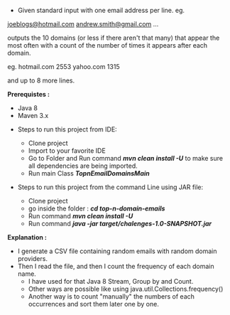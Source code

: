 - Given standard input with one email address per line. 
eg. 

joeblogs@hotmail.com 
andrew.smith@gmail.com 
… 

 outputs the 10 domains (or less if there aren't that many) that appear the most often with a count of the number of times it appears after each domain. 

eg. 
hotmail.com 2553 
yahoo.com 1315 

and up to 8 more lines.  

 
 
 
 **Prerequistes :** 
 
 - Java 8
 - Maven 3.x
 
 * Steps to run this project from IDE: 
    - Clone project
    - Import to your favorite IDE
    - Go to Folder and Run command ***mvn clean install -U*** to make sure all dependencies are being imported.
    - Run main Class ***TopnEmailDomainsMain***
 
 * Steps to run this project from the command Line using JAR file: 
    
    - Clone project
    - go inside the folder : ***cd top-n-domain-emails***
    - Run command ***mvn clean install -U***
    - Run command ***java -jar target/chalenges-1.0-SNAPSHOT.jar*** 
    
 **Explanation :**
  
  - I generate a CSV file containing random emails with random domain providers.
  - Then I read the file, and then I count the frequency of each domain name.   
     - I have used for that Java 8 Stream, Group by and Count.    
     - Other ways are possible like using java.util.Collections.frequency()   
     - Another way is to count "manually" the numbers of each occurrences and sort them later one by one.   
    

